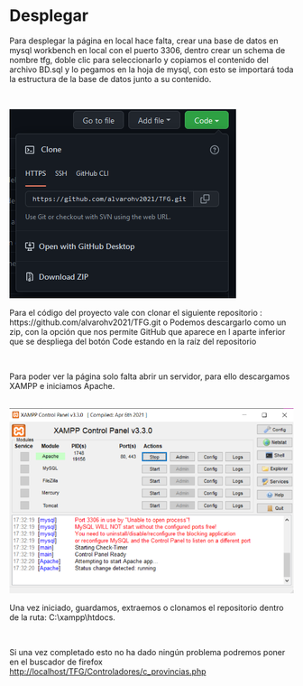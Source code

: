 <h1>Desplegar</h1>
<p>Para desplegar la página en local hace falta, crear una base de datos en mysql workbench en local con el puerto 3306, dentro crear un schema de nombre tfg, doble clic para seleccionarlo y copiamos el contenido del archivo BD.sql y lo pegamos en la hoja de mysql, con esto se importará toda la estructura de la base de datos junto a su contenido.</p><br>
 
<img src="/imagenes/README/code.png"></img>

<p>Para el código del proyecto vale con clonar el siguiente repositorio : https://github.com/alvarohv2021/TFG.git o Podemos descargarlo como un zip, con la opción que nos permite GitHub que aparece en l aparte inferior que se despliega del botón Code estando en la raíz del repositorio</p><br>

<p>Para poder ver la página solo falta abrir un servidor, para ello descargamos XAMPP e iniciamos Apache.</p><br>
<img src="/imagenes/README/apache.png"></img>
<p>Una vez iniciado, guardamos, extraemos o clonamos el repositorio dentro de la ruta: C:\xampp\htdocs.</p><br>
<p>Si una vez completado esto no ha dado ningún problema podremos poner en el buscador de firefox <a href="http://localhost/TFG/Controladores/c_provincias.php ">http://localhost/TFG/Controladores/c_provincias.php</a> </p><br>